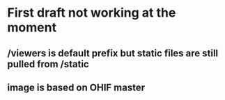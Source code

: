 # First draft not working at the moment
## /viewers is default prefix but static files are still pulled from /static
## image is based on OHIF master
